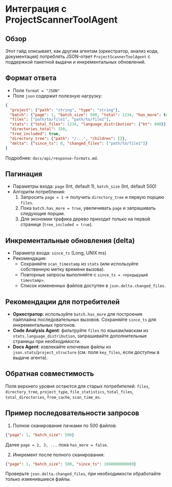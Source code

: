 # Интеграция с ProjectScannerToolAgent

## Обзор

Этот гайд описывает, как другим агентам (оркестратор, анализ кода, документация) потреблять JSON-ответ `ProjectScannerToolAgent` с поддержкой пакетной выдачи и инкрементальных обновлений.

## Формат ответа

- Поле `format = "JSON"`
- Поле `json` содержит полезную нагрузку:

```json
{
  "project": {"path": "string", "type": "string"},
  "batch": {"page": 1, "batch_size": 500, "total": 1234, "has_more": true},
  "files": ["path/to/file1", "path/to/file2"],
  "stats": {"total_files": 1234, "language_distribution": {"kt": 800}},
  "directories_total": 150,
  "tree_included": true,
  "directory_tree": {"path": "/...", "children": []},
  "delta": {"since_ts": 0, "changed_files": ["path/to/file1"]}
}
```

Подробнее: `docs/api/response-formats.md`.

## Пагинация

- Параметры входа: `page` (Int, default 1), `batch_size` (Int, default 500)
- Алгоритм потребления:
  1. Запросить `page = 1` → получить `directory_tree` и первую порцию `files`.
  2. Пока `batch.has_more = true`, увеличивать `page` и запрашивать следующие порции.
  3. Для экономии трафика дерево приходит только на первой странице (`tree_included = true`).

## Инкрементальные обновления (delta)

- Параметр входа: `since_ts` (Long, UNIX ms)
- Рекомендация:
  - Сохраняйте `scan_timestamp` из `stats` (или используйте собственную метку времени вызова).
  - Повторные запросы выполняйте с `since_ts = <предыдущий timestamp>`.
  - Список измененных файлов доступен в `json.delta.changed_files`.

## Рекомендации для потребителей

- **Оркестратор**: используйте `batch.has_more` для построения пайплайна последовательных вызовов. Сохраняйте `since_ts` для инкрементальных прогонов.
- **Code Analysis Agent**: фильтруйте `files` по языкам/маскам из `stats.language_distribution`, запрашивайте дополнительные страницы при необходимости.
- **Docs Agent**: извлекайте ключевые файлы из `json.stats`/`project_structure` (см. поля `key_files`, если доступны в выдаче агента).

## Обратная совместимость

Поля верхнего уровня остаются для старых потребителей: `files`, `directory_tree`, `project_type`, `file_statistics`, `total_files`, `total_directories`, `from_cache`, `scan_time_ms`.

## Пример последовательности запросов

1) Полное сканирование пачками по 500 файлов:

```json
{"page": 1, "batch_size": 500}
```

Далее `page = 2, 3, ...` пока `has_more = false`.

2) Инкремент после полного сканирования:

```json
{"page": 1, "batch_size": 500, "since_ts": 1698000000000}
```

Проверьте `json.delta.changed_files`, при необходимости обработайте только изменившиеся файлы.
